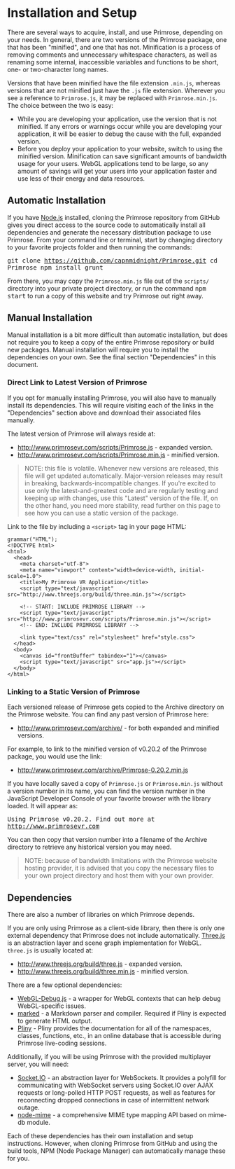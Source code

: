 # Installation and Setup
There are several ways to acquire, install, and use Primrose, depending on your needs.
In general, there are two versions of the Primrose package, one that has been "minified",
and one that has not. Minification is a process of removing comments and unnecessary
whitespace characters, as well as renaming some internal, inaccessible variables 
and functions to be short, one- or two-character long names.

Versions that have been minified have the file extension `.min.js`, whereas versions
that are not minified just have the `.js` file extension. Wherever you see a reference
to `Primrose.js`, it may be replaced with `Primrose.min.js`. The choice between the
two is easy:
* While you are developing your application, use the version that is not minified.
  If any errors or warnings occur while you are developing your application, it
  will be easier to debug the cause with the full, expanded version.
* Before you deploy your application to your website, switch to using the minified
  version. Minification can save significant amounts of bandwidth usage for your
  users. WebGL applications tend to be large, so any amount of savings will get
  your users into your application faster and use less of their energy and data
  resources.

## Automatic Installation
If you have [Node.js](http://www.nodejs.org) installed, cloning the Primrose repository
from GitHub gives you direct access to the source code to automatically install
all dependencies and generate the necessary distribution package to use Primrose.
From your command line or terminal, start by changing directory to your favorite
projects folder and then running the commands:

<tt>git clone https://github.com/capnmidnight/Primrose.git
cd Primrose
npm install
grunt</tt>

From there, you may copy the `Primrose.min.js` file out of the `scripts/` directory
into your private project directory, or run the command <kbd>npm start</kbd> to
run a copy of this website and try Primrose out right away.

## Manual Installation
Manual installation is a bit more difficult than automatic installation, but does
not require you to keep a copy of the entire Primrose repository or build new packages.
Manual installation will require you to install the dependencies on your own. See
the final section "Dependencies" in this document.

### Direct Link to Latest Version of Primrose
If you opt for manually installing Primrose, you will also have to manually install
its dependencies. This will require visiting each of the links in the "Dependencies"
section above and download their associated files manually.

The latest version of Primrose will always reside at:
* <http://www.primrosevr.com/scripts/Primrose.js> - expanded version.
* <http://www.primrosevr.com/scripts/Primrose.min.js> - minified version.

> NOTE: this file is volatile. Whenever new versions are released, this file will
> get updated automatically. Major-version releases may result in breaking,
> backwards-incompatible changes. If you're excited to use only the latest-and-greatest
> code and are regularly testing and keeping up with changes, use this "Latest"
> version of the file. If, on the other hand, you need more stability, read further
> on this page to see how you can use a static version of the package.

Link to the file by including a `<script>` tag in your page HTML:

    grammar("HTML");
    <!DOCTYPE html>
    <html>
      <head>
        <meta charset="utf-8">
        <meta name="viewport" content="width=device-width, initial-scale=1.0">
        <title>My Primrose VR Application</title>
        <script type="text/javascript" src="http://www.threejs.org/build/three.min.js"></script>

        <!-- START: INCLUDE PRIMROSE LIBRARY -->
        <script type="text/javascript" src="http://www.primrosevr.com/scripts/Primrose.min.js"></script>
        <!-- END: INCLUDE PRIMROSE LIBRARY -->

        <link type="text/css" rel="stylesheet" href="style.css">
      </head>
      <body>
        <canvas id="frontBuffer" tabindex="1"></canvas>
        <script type="text/javascript" src="app.js"></script>
      </body>
    </html>

### Linking to a Static Version of Primrose
Each versioned release of Primrose gets copied to the Archive directory on the
Primrose website. You can find any past version of Primrose here:
* <http://www.primrosevr.com/archive/> - for both expanded and minified versions.

For example, to link to the minified version of v0.20.2 of the Primrose package, 
you would use the link:
* <http://www.primrosevr.com/archive/Primrose-0.20.2.min.js>

If you have locally saved a copy of `Primrose.js` or `Primrose.min.js` without
a version number in its name, you can find the version number in the JavaScript
Developer Console of your favorite browser with the library loaded. It will appear
as:

<tt>Using Primrose v0.20.2. Find out more at http://www.primrosevr.com</tt>

You can then copy that version number into a filename of the Archive directory
to retrieve any historical version you may need.

> NOTE: because of bandwidth limitations with the Primrose website hosting
> provider, it is advised that you copy the necessary files to your own
> project directory and host them with your own provider.

## Dependencies
There are also a number of libraries on which Primrose depends.

If you are only using Primrose as a client-side library, then there is only one
external dependency that Primrose does not include automatically. [Three.js](http://www.threejs.org)
is an abstraction layer and scene graph implementation for WebGL. `three.js` is
usually located at:
* <http://www.threejs.org/build/three.js> - expanded version.
* <http://www.threejs.org/build/three.min.js> - minified version.

There are a few optional dependencies:
* [WebGL-Debug.js](https://raw.githubusercontent.com/KhronosGroup/WebGLDeveloperTools/master/src/debug/webgl-debug.js) -
  a wrapper for WebGL contexts that can help debug WebGL-specific issues.
* [marked](https://github.com/chjj/marked) - a Markdown parser and compiler. Required 
  if Pliny is expected to generate HTML output.
* [Pliny](http://www.primrosevr.com/scripts/pliny.min.js) - Pliny provides the documentation
  for all of the namespaces, classes, functions, etc., in an online database that
  is accessible during Primrose live-coding sessions.

Additionally, if you will be using Primrose with the provided multiplayer server,
you will need:
* [Socket.IO](http://socket.io/) - an abstraction layer for WebSockets. It provides
  a polyfill for communicating with WebSocket servers using Socket.IO over AJAX
  requests or long-polled HTTP POST requests, as well as features for reconnecting
  dropped connections in case of intermittent network outage.
* [node-mime](https://github.com/broofa/node-mime) - a comprehensive MIME type
  mapping API based on mime-db module.

Each of these dependencies has their own installation and setup instructions. However,
when cloning Primrose from GitHub and using the build tools, NPM (Node Package Manager)
can automatically manage these for you.